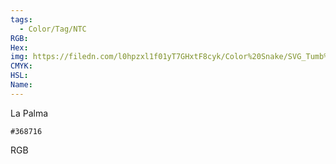 ```yaml
---
tags:
  - Color/Tag/NTC
RGB:
Hex:
img: https://filedn.com/l0hpzxl1f01yT7GHxtF8cyk/Color%20Snake/SVG_Tumb%20Mass%20No%20Name/368716.svg
CMYK:
HSL:
Name:
---
```

La Palma
```palette
#368716
```
RGB
